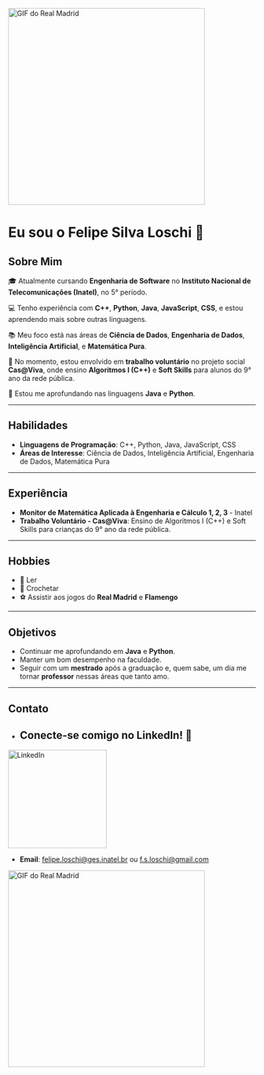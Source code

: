 <img src="https://user-images.githubusercontent.com/74038190/226190894-18e959ba-d458-4a94-ac44-790190f2a947.gif" alt="GIF do Real Madrid" width="400">

# Eu sou o Felipe Silva Loschi 👋

## Sobre Mim

🎓 Atualmente cursando **Engenharia de Software** no **Instituto Nacional de Telecomunicações (Inatel)**, no 5° período.

💻 Tenho experiência com **C++**, **Python**, **Java**, **JavaScript**, **CSS**, e estou aprendendo mais sobre outras linguagens.

📚 Meu foco está nas áreas de **Ciência de Dados**, **Engenharia de Dados**, **Inteligência Artificial**, e **Matemática Pura**.

🤝 No momento, estou envolvido em **trabalho voluntário** no projeto social **Cas@Viva**, onde ensino **Algoritmos I (C++)** e **Soft Skills** para alunos do 9° ano da rede pública.

🧠 Estou me aprofundando nas linguagens **Java** e **Python**.

---

## Habilidades

- **Linguagens de Programação**: C++, Python, Java, JavaScript, CSS
- **Áreas de Interesse**: Ciência de Dados, Inteligência Artificial, Engenharia de Dados, Matemática Pura

---

## Experiência

- **Monitor de Matemática Aplicada à Engenharia e Cálculo 1, 2, 3** - Inatel
- **Trabalho Voluntário - Cas@Viva**: Ensino de Algoritmos I (C++) e Soft Skills para crianças do 9° ano da rede pública.

---

## Hobbies

- 📖 Ler
- 🧶 Crochetar
- ⚽ Assistir aos jogos do **Real Madrid** e **Flamengo**

---

## Objetivos

- Continuar me aprofundando em **Java** e **Python**.
- Manter um bom desempenho na faculdade.
- Seguir com um **mestrado** após a graduação e, quem sabe, um dia me tornar **professor** nessas áreas que tanto amo.

---

## Contato

- ## Conecte-se comigo no LinkedIn! 🚀

[<img src="https://user-images.githubusercontent.com/74038190/235294012-0a55e343-37ad-4b0f-924f-c8431d9d2483.gif" alt="LinkedIn" width="200">](https://www.linkedin.com/in/felipe-silva-loschi/)

- **Email**: felipe.loschi@ges.inatel.br ou f.s.loschi@gmail.com

<img src="https://user-images.githubusercontent.com/74038190/225813708-98b745f2-7d22-48cf-9150-083f1b00d6c9.gif" alt="GIF do Real Madrid" width="400">
